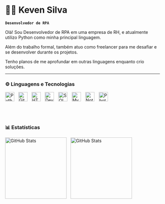 # 👨‍💻 Keven Silva

**`Desenvolvedor de RPA`**

Olá! Sou Desenvolvedor de RPA em uma empresa de RH, e atualmente utilizo Python como minha principal linguagem.

Além do trabalho formal, também atuo como freelancer para me desafiar e se desenvolver durante os projetos. 

Tenho planos de me aprofundar em outras linguagens enquanto crio soluções.

---

### ⚙ Linguagens e Tecnologias
<img 
    align="left" 
    alt="Python" 
    title="Python"
    width="30px" 
    style="padding-right: 10px;"
    src="https://cdn.jsdelivr.net/gh/devicons/devicon@latest/icons/python/python-original.svg" 
/>
<img 
    align="left" 
    alt="Git" 
    title="Git"
    width="30px" 
    style="padding-right: 10px;"
    src="https://cdn.jsdelivr.net/gh/devicons/devicon@latest/icons/git/git-original.svg" 
/>
<img 
    align="left" 
    alt="HTML"
    title="HTML" 
    width="30px" 
    style="padding-right: 10px;"
    src="https://cdn.jsdelivr.net/gh/devicons/devicon@latest/icons/html5/html5-original.svg" 
/>
<img
    lign="left" 
    alt="DevOps"
    title="DevOps" 
    width="30px" 
    style="padding-right: 10px;"
    src="https://cdn.jsdelivr.net/gh/devicons/devicon@latest/icons/azuredevops/azuredevops-original.svg" 
/>
<img
    lign="left" 
    alt="SQL"
    title="SQL" 
    width="30px" 
    style="padding-right: 10px;"
    src="https://cdn.jsdelivr.net/gh/devicons/devicon@latest/icons/azuresqldatabase/azuresqldatabase-original.svg" 
/>
<img
    lign="left" 
    alt="MySQL"
    title="MySQL" 
    width="30px" 
    style="padding-right: 10px;"
    src="https://cdn.jsdelivr.net/gh/devicons/devicon@latest/icons/mysql/mysql-original.svg"
/>
<img
    lign="left" 
    alt="Notion"
    title="Notion" 
    width="30px" 
    style="padding-right: 10px;"
    src="https://cdn.jsdelivr.net/gh/devicons/devicon@latest/icons/notion/notion-original.svg"
/>
<img
    lign="left" 
    alt="PhotoShop"
    title="PhotoShop" 
    width="30px" 
    style="padding-right: 10px;"
    src="https://cdn.jsdelivr.net/gh/devicons/devicon@latest/icons/photoshop/photoshop-original.svg"
/>

<br/>
<br/>

### 📊 Estatísticas

<p>
  <img 
    align="left" 
    alt="GitHub Stats" 
    height="200" 
    style="padding-right: 10px;" 
    src="https://github-readme-stats.vercel.app/api?username=KevDevvs&show_icons=true&theme=tokyonight&include_all_commits=true&locale=pt-br" 
  />

<img 
      align="left" 
      alt="GitHub Stats" 
      height="200" 
      src="https://github-readme-stats.vercel.app/api/top-langs/?username=lKevDevvs&theme=tokyonight&layout=compact&custom_title=Tecnologias&langs_count=9" 
  />

</p>
